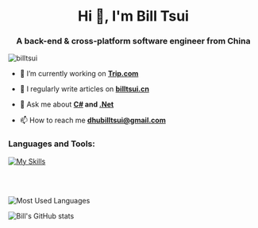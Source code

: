 <h1 align="center">Hi 👋, I'm Bill Tsui</h1>
<h3 align="center">A back-end & cross-platform software engineer from China</h3>

<p align="left"> <img src="https://komarev.com/ghpvc/?username=billtsui&label=Profile%20views&color=0e75b6&style=flat" alt="billtsui" /> </p>


- 🔭 I’m currently working on **[Trip.com](https://www.trip.com)**

- 📝 I regularly write articles on **[billtsui.cn](https://www.billtsui.cn)**

- 💬 Ask me about **[C#](https://dotnet.microsoft.com/en-us/languages/csharp) and [.Net](https://dotnet.microsoft.com/en-us/)**

- 📫 How to reach me **dhubilltsui@gmail.com**


### Languages and Tools:
[![My Skills](https://skillicons.dev/icons?i=c,cs,dotnet,html,js,vue,mysql,redis,mongodb,sqlite,git,github,gitlab,docker,nginx,cmake,rabbitmq,linux,apple,windows,bash,powershell,vscode,visualstudio,clion,rider,postman,selenium&theme=light&perline=14)](https://github.com/billtsui)

<br/>
<br/>

![Most Used Languages](https://github-readme-stats.vercel.app/api/top-langs/?username=billtsui&langs_count=8)

![Bill's GitHub stats](https://github-readme-stats.vercel.app/api?username=billtsui&show_icons=true)
